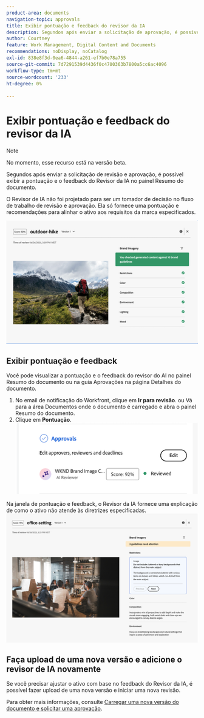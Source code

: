 ```yaml
---
product-area: documents
navigation-topic: approvals
title: Exibir pontuação e feedback do revisor da IA
description: Segundos após enviar a solicitação de aprovação, é possível exibir a pontuação e o feedback do Revisor da IA no painel Resumo do documento.
author: Courtney
feature: Work Management, Digital Content and Documents
recommendations: noDisplay, noCatalog
exl-id: 838e8f3d-0ea6-4844-a261-ef7b0e78a755
source-git-commit: 7d7291539d4436f0c4700363b7800a5cc6ac4096
workflow-type: tm+mt
source-wordcount: '233'
ht-degree: 0%

---
```


# Exibir pontuação e feedback do revisor da IA

>[!NOTE]
>
>No momento, esse recurso está na versão beta.

Segundos após enviar a solicitação de revisão e aprovação, é possível exibir a pontuação e o feedback do Revisor da IA no painel Resumo do documento.

O Revisor de IA não foi projetado para ser um tomador de decisão no fluxo de trabalho de revisão e aprovação. Ela só fornece uma pontuação e recomendações para alinhar o ativo aos requisitos da marca especificados.

![Comentários do revisor de IA](assets/ai-reviewer-feedback.png)

## Exibir pontuação e feedback

Você pode visualizar a pontuação e o feedback do revisor do AI no painel Resumo do documento ou na guia Aprovações na página Detalhes do documento.

1. No email de notificação do Workfront, clique em **Ir para revisão**.
ou
Vá para a área Documentos onde o documento é carregado e abra o painel Resumo do documento.
1. Clique em **Pontuação**.
   ![exibir pontuação do documento](assets/view-score.png)

Na janela de pontuação e feedback, o Revisor da IA fornece uma explicação de como o ativo não atende às diretrizes especificadas.
![O feedback do revisor da IA precisa de atenção](assets/ai-reviewer-needs-attention.png)

## Faça upload de uma nova versão e adicione o revisor de IA novamente

Se você precisar ajustar o ativo com base no feedback do Revisor da IA, é possível fazer upload de uma nova versão e iniciar uma nova revisão.

Para obter mais informações, consulte [Carregar uma nova versão do documento e solicitar uma aprovação](/help/quicksilver/review-and-approve-work/document-reviews-and-approvals/manage-document-approvals/upload-new-doc-version.md).

